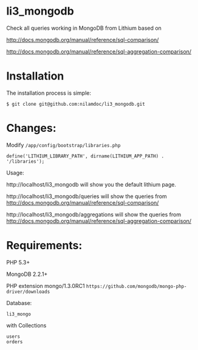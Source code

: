 li3_mongodb
===========

Check all queries working in MongoDB from Lithium based on 

http://docs.mongodb.org/manual/reference/sql-comparison/

http://docs.mongodb.org/manual/reference/sql-aggregation-comparison/

Installation
====
The installation process is simple:

    $ git clone git@github.com:nilamdoc/li3_mongodb.git

Changes:
====
Modify `/app/config/bootstrap/libraries.php`

    define('LITHIUM_LIBRARY_PATH', dirname(LITHIUM_APP_PATH) . '/libraries');
	
Usage:

http://localhost/li3_mongodb will show you the default lithium page.

http://localhost/li3_mongodb/queries will show the queries from http://docs.mongodb.org/manual/reference/sql-comparison/

http://localhost/li3_mongodb/aggregations will show the queries from http://docs.mongodb.org/manual/reference/sql-aggregation-comparison/

Requirements:
====

PHP 5.3+

MongoDB 2.2.1+

PHP extension 	mongo/1.3.0RC1   `https://github.com/mongodb/mongo-php-driver/downloads`

Database:

    li3_mongo 

with Collections

    users
	orders


